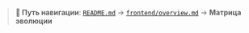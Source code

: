 > **📍 Путь навигации**: [`README.md`](../README.md) → [`frontend/overview.md`](overview.md) → **Матрица эволюции**